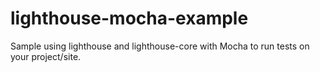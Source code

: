 # lighthouse-mocha-example
Sample using lighthouse and lighthouse-core with Mocha to run tests on your project/site.
